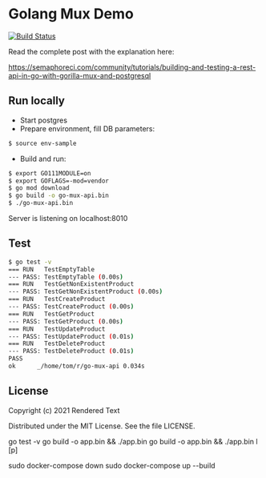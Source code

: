 # Golang Mux Demo

[![Build Status](https://tomfern.semaphoreci.com/badges/go-mux-api/branches/master.svg)](https://tomfern.semaphoreci.com/projects/go-mux-api)

Read the complete post with the explanation here:

https://semaphoreci.com/community/tutorials/building-and-testing-a-rest-api-in-go-with-gorilla-mux-and-postgresql

## Run locally

- Start postgres
- Prepare environment, fill DB parameters:

``` bash
$ source env-sample
```

- Build and run:

```bash
$ export GO111MODULE=on
$ export GOFLAGS=-mod=vendor
$ go mod download
$ go build -o go-mux-api.bin
$ ./go-mux-api.bin
```

Server is listening on localhost:8010

## Test

```bash
$ go test -v
=== RUN   TestEmptyTable
--- PASS: TestEmptyTable (0.00s)
=== RUN   TestGetNonExistentProduct
--- PASS: TestGetNonExistentProduct (0.00s)
=== RUN   TestCreateProduct
--- PASS: TestCreateProduct (0.00s)
=== RUN   TestGetProduct
--- PASS: TestGetProduct (0.00s)
=== RUN   TestUpdateProduct
--- PASS: TestUpdateProduct (0.01s)
=== RUN   TestDeleteProduct
--- PASS: TestDeleteProduct (0.01s)
PASS
ok      _/home/tom/r/go-mux-api 0.034s
```

## License

Copyright (c) 2021 Rendered Text

Distributed under the MIT License. See the file LICENSE.




go test -v
go build -o app.bin && ./app.bin 
go build -o app.bin && ./app.bin l [p]

sudo docker-compose down
sudo docker-compose up --build